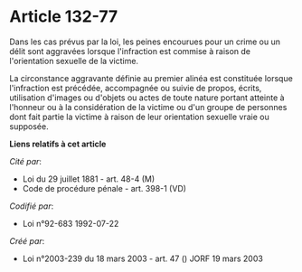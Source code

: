 # Article 132-77

Dans les cas prévus par la loi, les peines encourues pour un crime ou un délit sont aggravées lorsque l'infraction est
commise à raison de l'orientation sexuelle de la victime.

La circonstance aggravante définie au premier alinéa est constituée lorsque l'infraction est précédée, accompagnée ou suivie
de propos, écrits, utilisation d'images ou d'objets ou actes de toute nature portant atteinte à l'honneur ou à la
considération de la victime ou d'un groupe de personnes dont fait partie la victime à raison de leur orientation sexuelle
vraie ou supposée.

**Liens relatifs à cet article**

_Cité par_:

  - Loi du 29 juillet 1881 - art. 48-4 (M)
  - Code de procédure pénale - art. 398-1 (VD)

_Codifié par_:

  - Loi n°92-683 1992-07-22

_Créé par_:

  - Loi n°2003-239 du 18 mars 2003 - art. 47 () JORF 19 mars 2003
